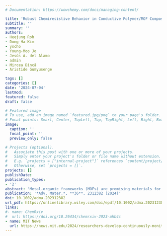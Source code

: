 ```yaml
---
# Documentation: https://wowchemy.com/docs/managing-content/

title: 'Robust Chemiresistive Behavior in Conductive Polymer/MOF Composites'
subtitle: ''
summary: ''
authors:
- Heejung Roh
- Dong-Ha Kim
- yscho
- Young-Moo Jo
- Jesús A. del Alamo
- admin
- Mircea Dincă
- Aristide Gumyusenge

tags: []
categories: []
date: '2024-07-04'
lastmod: 
featured: false
draft: false

# Featured image
# To use, add an image named `featured.jpg/png` to your page's folder.
# Focal points: Smart, Center, TopLeft, Top, TopRight, Left, Right, BottomLeft, Bottom, BottomRight.
image:
  caption: ''
  focal_point: ''
  preview_only: false

# Projects (optional).
#   Associate this post with one or more of your projects.
#   Simply enter your project's folder or file name without extension.
#   E.g. `projects = ["internal-project"]` references `content/project/deep-learning/index.md`.
#   Otherwise, set `projects = []`.
projects: []
publishDate: 
publication_types:
- '2'
abstract: 'Metal-organic frameworks (MOFs) are promising materials for gas sensing but are often limited to single-use detection. A hybridization strategy is demonstrated synergistically deploying conductive MOFs (cMOFs) and conductive polymers (cPs) as two complementary mixed ionic-electronic conductors in high-performing stand-alone chemiresistors. This work presents significant improvement in i) sensor recovery kinetics, ii) cycling stability, and iii) dynamic range at room temperature. The effect of hybridization across well-studied cMOFs is demonstrated based on 2,3,6,7,10,11-hexahydroxytriphenylene (HHTP) and 2,3,6,7,10,11-hexaiminotriphenylene (HITP) ligands with varied metal nodes (Co, Cu, Ni). A comprehensive mechanistic study is conducted to relate energy band alignments at the heterojunctions between the MOFs and the polymer with sensing thermodynamics and binding kinetics. The findings reveal that hole enrichment of the cMOF component upon hybridization leads to selective enhancement in desorption kinetics, enabling significantly improved sensor recovery at room temperature, and thus long-term response retention. This mechanism is further supported by density functional theory calculations on sorbate–analyte interactions. It is also found that alloying cPs and cMOFs enables facile thin film co-processing and device integration, potentially unlocking the use of these hybrid conductors in diverse electronic applications.'
publication: '*Adv. Mater.*, **36**, 2312382 (2024)'
doi: 10.1002/adma.202312382
url_pdf: https://onlinelibrary.wiley.com/doi/epdf/10.1002/adma.202312382
links:
#- name: ChemRxiv
#  url: https://doi.org/10.26434/chemrxiv-2023-mhb4c
- name: MIT News
  url: https://news.mit.edu/2024/researchers-develop-continuously-monitoring-toxic-gases-detector-0517
---
```

